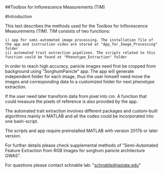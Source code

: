 ##Toolbox for Inflorescence Measurements (TIM)

#Introduction

This text describes the methods used for the Toolbox for Inflorescence Measurements (TIM). TIM consists of two functions: 

	i) app for semi-automated image processing. The installation file of the app and instruction video are stored at "App_for_Image_Processing" folder
	ii) automated trait extraction pipelines. The scripts related to this function could be found at "Phenotype_Extraction" folder

In order to reach high accuracy, panicle images need first be cropped from background using "SorghumPanicle" app. The app will generate independent folder for each image, thus the user himself need move the images and corresponding data to a customized folder for next phenotype extraction. 

If the user need later transform data from pixel into cm. A function that could measure the pixels of reference is also provided by the app.

The automated trait extraction involves different packages and custom-built algorithms mainly in MATLAB and all the codes could be incorporated into one bash-script.

The scripts and app require preinstalled MATLAB with version 2017b or later version.

For further details please check supplemental methods of "Semi-Automated Feature Extraction from RGB Images for sorghum panicle architecture GWAS".

For questions please contact schnable lab: "schnable@iastate.edu"
